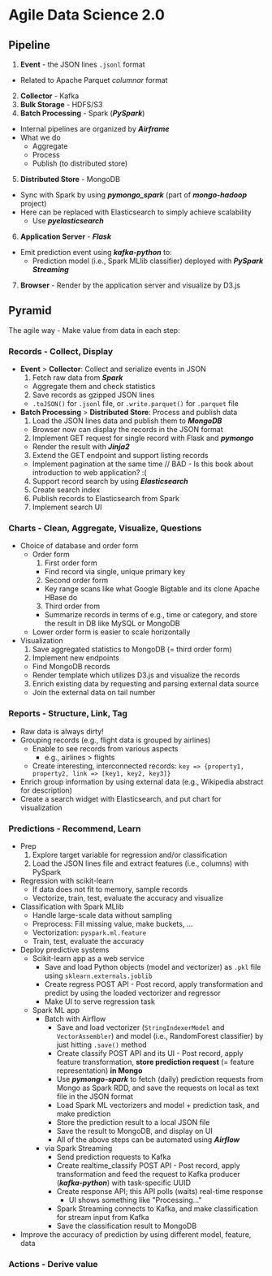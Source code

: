 Agile Data Science 2.0
===

## Pipeline

1. **Event** - the JSON lines `.jsonl` format
  - Related to Apache Parquet *columnar* format
2. **Collector** - Kafka
3. **Bulk Storage** - HDFS/S3
4. **Batch Processing** - Spark (***PySpark***)
  - Internal pipelines are organized by ***Airframe***
  - What we do
    - Aggregate
    - Process
    - Publish (to distributed store)
5. **Distributed Store** - MongoDB
  - Sync with Spark by using ***pymongo_spark*** (part of ***mongo-hadoop*** project)
  - Here can be replaced with Elasticsearch to simply achieve scalability
    - Use ***pyelasticsearch***
6. **Application Server** - ***Flask***
  - Emit prediction event using ***kafka-python*** to:
    - Prediction model (i.e., Spark MLlib classifier) deployed with ***PySpark Streaming***
7. **Browser** - Render by the application server and visualize by D3.js

## Pyramid

The agile way - Make value from data in each step:

### Records - Collect, Display

- **Event** > **Collector**: Collect and serialize events in JSON
  1. Fetch raw data from ***Spark***
    - Aggregate them and check statistics
  2. Save records as gzipped JSON lines
    - `.toJSON()` for `.jsonl` file, or `.write.parquet()` for `.parquet` file
- **Batch Processing** > **Distributed Store**: Process and publish data
  1. Load the JSON lines data and publish them to ***MongoDB***
    - Browser now can display the records in the JSON format
  2. Implement GET request for single record with Flask and ***pymongo***
    - Render the result with ***Jinja2***
  3. Extend the GET endpoint and support listing records
    - Implement pagination at the same time // BAD - Is this book about introduction to web application? :(
  4. Support record search by using ***Elasticsearch***
    1. Create search index
    2. Publish records to Elasticsearch from Spark
    3. Implement search UI

### Charts - Clean, Aggregate, Visualize, Questions

- Choice of database and order form
  - Order form
    1. First order form
      - Find record via single, unique primary key
    2. Second order form
      - Key range scans like what Google Bigtable and its clone Apache HBase do
    3. Third order from
      - Summarize records in terms of e.g., time or category, and store the result in DB like MySQL or MongoDB
  - Lower order form is easier to scale horizontally
- Visualization
  1. Save aggregated statistics to MongoDB (= third order form)
  2. Implement new endpoints
    - Find MongoDB records
    - Render template which utilizes D3.js and visualize the records
  3. Enrich existing data by requesting and parsing external data source
    - Join the external data on tail number

### Reports - Structure, Link, Tag

- Raw data is always dirty!
- Grouping records (e.g., flight data is grouped by airlines)
  - Enable to see records from various aspects
    - e.g., airlines > flights
  - Create interesting, interconnected records: `key => {property1, property2, link => [key1, key2, key3]}`
- Enrich group information by using external data (e.g., Wikipedia abstract for description)
- Create a search widget with Elasticsearch, and put chart for visualization

### Predictions - Recommend, Learn

- Prep
  1. Explore target variable for regression and/or classification
  2. Load the JSON lines file and extract features (i.e., columns) with PySpark
- Regression with scikit-learn
  - If data does not fit to memory, sample records
  - Vectorize, train, test, evaluate the accuracy and visualize
- Classification with Spark MLlib
  - Handle large-scale data without sampling
  - Preprocess: Fill missing value, make buckets, ...
  - Vectorization: `pyspark.ml.feature`
  - Train, test, evaluate the accuracy
- Deploy predictive systems
  - Scikit-learn app as a web service
    - Save and load Python objects (model and vectorizer) as `.pkl` file using `sklearn.externals.joblib`
    - Create regress POST API -  Post record, apply transformation and predict by using the loaded vectorizer and regressor
    - Make UI to serve regression task
  - Spark ML app
    - Batch with Airflow
      - Save and load vectorizer (`StringIndexerModel` and `VectorAssembler`) and model (i.e., RandomForest classifier) by just hitting `.save()` method
      - Create classify POST API and its UI - Post record, apply feature transformation, **store prediction request** (= feature representation) **in Mongo**
      - Use ***pymongo-spark*** to fetch (daily) prediction requests from Mongo as Spark RDD, and save the requests on local as text file in the JSON format
      - Load Spark ML vectorizers and model + prediction task, and make prediction
      - Store the prediction result to a local JSON file
      - Save the result to MongoDB, and display on UI
      - All of the above steps can be automated using ***Airflow***
    - via Spark Streaming
      - Send prediction requests to Kafka
      - Create realtime_classify POST API - Post record, apply transformation and feed the request to Kafka producer (***kafka-python***) with task-specific UUID
      - Create response API; this API polls (waits) real-time response
        - UI shows something like "Processing..."
      - Spark Streaming connects to Kafka, and make classification for stream input from Kafka
      - Save the classification result to MongoDB
- Improve the accuracy of prediction by using different model, feature, data

### Actions - Derive value